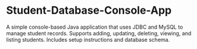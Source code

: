 # Student-Database-Console-App
A simple console-based Java application that uses JDBC and MySQL to manage student records.  Supports adding, updating, deleting, viewing, and listing students. Includes setup instructions and database schema.
